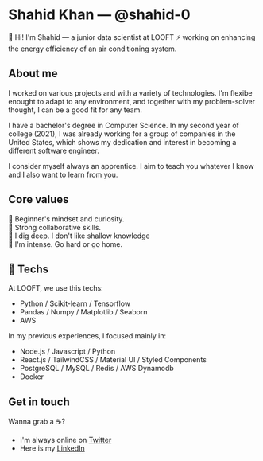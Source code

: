 # Shahid Khan — @shahid-0

👋 Hi! I'm Shahid — a junior data scientist at LOOFT ⚡ working on enhancing the energy efficiency of an air conditioning system.

## About me

I worked on various projects and with a variety of technologies. I'm flexibe enought to adapt to any environment, and together with my problem-solver thought, I can be a good fit for any team.

I have a bachelor's degree in Computer Science. In my second year of college (2021), I was already working for a group of companies in the United States, which shows my dedication and interest in becoming a different software engineer.

I consider myself always an apprentice. I aim to teach you whatever I know and I also want to learn from you.


## Core values
:green_apple: Beginner's mindset and curiosity.  
:dancers: Strong collaborative skills.  
:small_red_triangle_down: I dig deep. I don't like shallow knowledge  
:100: I'm intense. Go hard or go home.  

## :hammer: Techs

At LOOFT, we use this techs:

- Python / Scikit-learn / Tensorflow 
- Pandas / Numpy / Matplotlib / Seaborn
- AWS

In my previous experiences, I focused mainly in:

- Node.js / Javascript / Python
- React.js / TailwindCSS / Material UI / Styled Components
- PostgreSQL / MySQL / Redis / AWS Dynamodb
- Docker

## Get in touch

Wanna grab a :coffee:?

- I'm always online on [Twitter](https://twitter.com/Shahid_50k)
- Here is my [LinkedIn](https://www.linkedin.com/in/shahid-khan-1521a01a5/)

